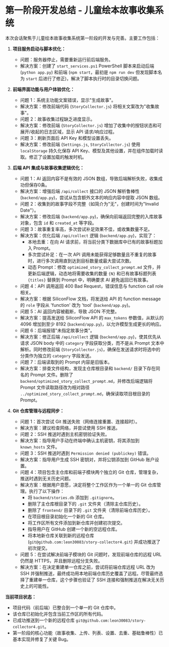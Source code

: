 # 第一阶段开发总结 - 儿童绘本故事收集系统

本次会话聚焦于儿童绘本故事收集系统第一阶段的开发与完善。主要工作包括：

1.  **项目服务启动与脚本优化：**
    *   问题：服务器停止，需要重新运行前后端服务。
    *   解决方案：创建了 `start_services.ps1` PowerShell 脚本来启动后端 (`python app.py`) 和前端 (`npm start`，最初是 `npm run dev` 但发现脚本名为 `start` 后进行了修正)，解决了脚本执行时的目录切换问题。

2.  **前端界面功能与用户体验优化：**
    *   问题 1：系统主功能文案错误，显示"生成故事"。
    *   解决方案：修改前端代码 (`StoryCollector.js`) 将相关文案改为"收集故事"。
    *   问题 2：故事收集过程缺乏进度显示。
    *   解决方案：修改前端 (`StoryCollector.js`) 增加了收集中的按钮状态和可展开/收起的日志区域，显示 API 请求/响应过程。
    *   问题 3：刷新页面后 API Key 和模型设置丢失。
    *   解决方案：修改前端 (`Settings.js`, `StoryCollector.js`) 使用 `localStorage` 持久化保存 API Key、模型及其他设置，并在组件加载时读取。修正了设置加载的触发时机。

3.  **后端 API 集成与故事收集逻辑优化：**
    *   问题 1：AI 返回内容不是有效的 JSON 数组，导致后端解析失败，收集成功但保存0条。
    *   解决方案：增强后端 `/api/collect` 接口的 JSON 解析鲁棒性 (`backend/app.py`)，尝试从包含额外文本的响应内容中提取 JSON 数组。
    *   问题 2：收集到的故事字段不完整（如简介为"无"，创建时间为"Invalid Date"）。
    *   解决方案：修改后端 (`backend/app.py`)，确保向前端返回完整的入库故事对象，包含 `id` 和 `created_at` 等字段。
    *   问题 3：故事重复率高，多次尝试补足效果不佳，或收集数量不足。
    *   解决方案：优化后端 `/api/collect` 逻辑 (`backend/app.py`)，实现了：
        *   本地去重：在向 AI 请求前，将当前分类下数据库中已有的故事标题加入 Prompt。
        *   多次尝试补足：在一次 API 调用未能获得足够数量且不重复的故事时，进行多次调用直到达到目标数量或最大尝试次数。
        *   动态 Prompt：修改 `optimized_story_collect_prompt.md` 文件，并更新后端逻辑，动态地将需要收集的数量 `{N}` 和已有故事标题列表 `{titles}` 替换到 Prompt 中，明确要求 AI 避免返回已有故事。
    *   问题 4：API 调用返回 400 Bad Request，错误信息与 function call role 相关。
    *   解决方案：根据 SiliconFlow 文档，将发送给 API 的 function message 的 `role` 字段从 'function' 改为 'tool' (`backend/app.py`)。
    *   问题 5：AI 返回内容被截断，导致 JSON 不完整。
    *   解决方案：提高发送给 SiliconFlow API 的 `max_tokens` 参数值，从默认的 4096 增加到至少 8192 (`backend/app.py`)，以允许模型生成更长的响应。
    *   问题 6：后端报错"未指定故事分类"。
    *   解决方案：修正后端 `/api/collect` 逻辑 (`backend/app.py`)，使其优先从请求 JSON body 中的 `category` 字段获取分类，而不是从 Prompt 文本中解析。同时修改前端 (`StoryCollector.js`)，确保在发送请求时将选中的分类作为独立的 `category` 字段发送。
    *   问题 7：后端读取到的 Prompt 内容是旧版本。
    *   解决方案：排查文件结构，发现主仓库根目录和 `backend/` 目录下存在同名的 Prompt 文件。删除了 `backend/optimized_story_collect_prompt.md`，并修改后端逻辑将 Prompt 文件读取路径改为相对路径 `../optimized_story_collect_prompt.md`，确保读取项目根目录的 Prompt。

4.  **Git 仓库管理与远程同步：**
    *   问题 1：首次尝试 Git 推送失败（网络连接重置、连接超时）。
    *   解决方案：建议检查网络，并尝试使用 SSH 推送。
    *   问题 2：SSH 推送时遇到主机密钥验证失败。
    *   解决方案：指导用户手动在终端中确认主机密钥，将其添加到 `known_hosts` 文件。
    *   问题 3：SSH 推送时遇到 `Permission denied (publickey)` 错误。
    *   解决方案：指导用户生成 SSH 密钥对，并将公钥添加到 GitHub 账户设置。
    *   问题 4：项目包含主仓库和前端子模块两个独立的 Git 仓库，管理复杂，推送时遇到无关历史问题。
    *   解决方案：根据用户意愿，决定将整个工作区作为一个单一的 Git 仓库管理。执行了以下操作：
        *   将 `backend/stories.db` 添加到 `.gitignore`。
        *   删除了主仓库根目录下的 `.git` 文件夹（清除主仓库历史）。
        *   删除了 `frontend/` 目录下的 `.git` 文件夹（清除前端仓库历史）。
        *   在项目根目录初始化一个新的 Git 仓库。
        *   将工作区所有文件添加到新仓库并创建初次提交。
        *   指导用户在 GitHub 创建一个新的空远程仓库。
        *   将本地新仓库关联到新的远程仓库 (`git@github.com:leon30083/story-collector4.git`) 并成功推送了初次提交。
    *   问题 5：在尝试解决前端子模块的 Git 问题时，发现前端仓库的远程 URL 仍然是 HTTPS，并且删除远程分支失败。
    *   解决方案：在决定重建单一仓库之前，尝试将前端仓库远程 URL 改为 SSH 并强制推送，最终成功用本地前端仓库历史覆盖了远程。尽管最终选择了重建单一仓库，这个步骤也验证了 SSH 连接和强制推送在解决无关历史上的可能性。

**当前项目状态：**

*   项目代码（前后端）已整合到一个单一的 Git 仓库中。
*   该仓库已初始化并包含当前工作区的所有代码。
*   已成功推送到一个新的远程仓库 `git@github.com:leon30083/story-collector4.git`。
*   第一阶段的核心功能（故事收集、上传、列表、设置、去重、基础鲁棒性）已基本实现并修复了关键 Bug。 